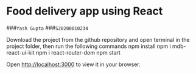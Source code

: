 # Food delivery app using React
###`Yash Gupta`
###`S20200010234`


Download the project from the github repository and open terminal in the project folder, then run the following commands 
npm install
npm i mdb-react-ui-kit
npm i react-router-dom
npm start

Open [http://localhost:3000](http://localhost:3000) to view it in your browser.